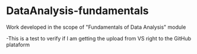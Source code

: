 # DataAnalysis-fundamentals
Work developed in the scope of "Fundamentals of Data Analysis" module



-This is a test to verify if I am getting the upload from VS right to the GitHub plataform